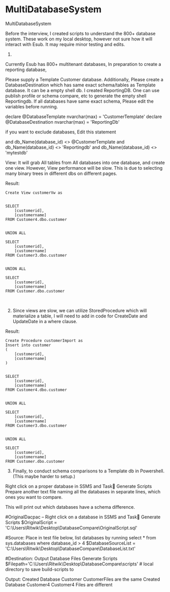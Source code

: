# MultiDatabaseSystem
MultiDatabaseSystem


Before the interview, I created scripts to understand the 800+  database system. These work on my local desktop, however not sure how it will interact with Esub. It may require minor testing and edits.

1) 

Currently Esub has 800+ multitenant databases,
In preparation to create a reporting database,

Please supply a Template Customer database.
Additionally, Please create a DatabaseDestination which has same exact schema/tables as Template database. It can be a empty shell db.
I created ReportingDB. One can use publish profile or schema compare, etc to generate the empty shell Reportingdb.
If all databases have same exact schema, Please edit the variables before running.

declare @DatabaseTemplate nvarchar(max) = 'CustomerTemplate'
declare @DatabaseDestination nvarchar(max) = 'ReportingDb'

if you want to exclude databases, Edit this statement

and db_Name(database_id) <> @CustomerTemplate and db_Name(database_id) <> 'Reportingdb' and db_Name(database_id) <> 'mytestdb'

View:
It will grab All tables from All databases into one database, and create one view. 
However, View performance will be slow. This is due to selecting many binary trees in different dbs on different pages.

Result:
        
	Create View customerVw as 
		

	SELECT 
		[customerid], 
		[customername] 
	FROM Customer4.dbo.customer

			
	UNION ALL 

	SELECT 
		[customerid], 
		[customername] 
	FROM Customer3.dbo.customer

			
	UNION ALL 

	SELECT 
		[customerid], 
		[customername] 
	FROM Customer.dbo.customer
 

2) Since views are slow, we can utilize StoredProcedure which will materialize a table, I will need to add in code for CreateDate and UpdateDate in a where clause.

Result: 
        
	Create Procedure customerImport as
	Insert into customer
	( 
		[customerid], 
		[customername]
	) 
	

	SELECT 
		[customerid], 
		[customername] 
	FROM Customer4.dbo.customer

			
	UNION ALL 

	SELECT 
		[customerid], 
		[customername] 
	FROM Customer3.dbo.customer

			
	UNION ALL 

	SELECT 
		[customerid], 
		[customername] 
	FROM Customer.dbo.customer


3) Finally, to conduct schema comparisons to a Template db in Powershell. (This maybe harder to setup.)

Right click on a proper database in SSMS and Task Generate Scripts
Prepare another text file naming all the databases in separate lines, which ones you want to compare.

This will print out which databases have a schema difference.


#OriginalDacpac – Right click on a database in SSMS and Task Generate Scripts
$OriginalScript = 'C:\Users\Ritwik\Desktop\DatabaseCompare\OriginalScript.sql'

#Source: Place in test file below, list databases by running select * from sys.databases where database_id > 4
$DatabaseSourceList = 'C:\Users\Ritwik\Desktop\DatabaseCompare\DatabaseList.txt'

#Destination: Output Database Files Generate Scripts
$Filepath='C:\Users\Ritwik\Desktop\DatabaseCompare\scripts' # local directory to save build-scripts to 




Output:
Created Database Customer
CustomerFiles are the same
Created Database Customer4
Customer4 Files are different  


